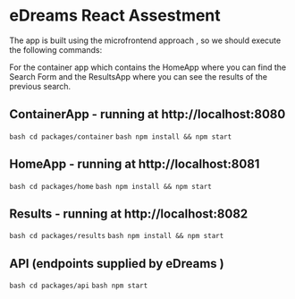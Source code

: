 # eDreams React Assestment

The app is built using the microfrontend approach , so we should execute the following commands:

For the container app which contains the HomeApp where you can find the Search Form and the ResultsApp where you can see the results of the previous search.

## ContainerApp - running at http://localhost:8080

```bash cd packages/container```
```bash npm install && npm start```

## HomeApp - running at http://localhost:8081

```bash cd packages/home```
```bash npm install && npm start```

## Results - running at http://localhost:8082

```bash cd packages/results```
```bash npm install && npm start```

## API (endpoints supplied by eDreams )
```bash cd packages/api```
```bash npm start```


